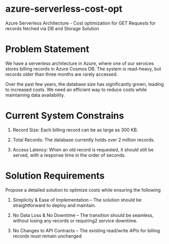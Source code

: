 # azure-serverless-cost-opt
Azure Serverless Architecture - Cost optimization for GET Requests for records fetched via DB and Storage Solution

# Problem Statement
We have a serverless architecture in Azure, where one of our services stores billing records in Azure Cosmos DB. The system is read-heavy, but records older than three months are rarely accessed.

Over the past few years, the database size has significantly grown, leading to increased costs. We need an efficient way to reduce costs while maintaining data availability.

# Current System Constrains
1. Record Size: Each billing record can be as large as 300 KB.

2. Total Records: The database currently holds over 2 million records.

3. Access Latency: When an old record is requested, it should still be served, with a response time in the order of seconds.

# Solution Requirements
Propose a detailed solution to optimize costs while ensuring the following
1. Simplicity & Ease of Implementation – The solution should be straightforward to deploy and maintain.

2. No Data Loss & No Downtime – The transition should be seamless, without losing any records or requiring2 service downtime.

3. No Changes to API Contracts – The existing read/write APIs for billing records must remain unchanged




